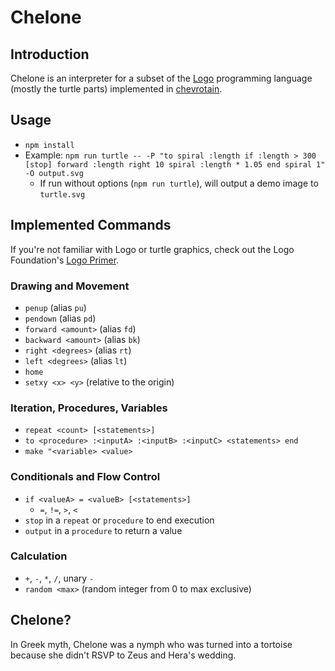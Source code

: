 # Chelone

## Introduction

Chelone is an interpreter for a subset of the [Logo](https://en.wikipedia.org/wiki/Logo_(programming_language)) programming language (mostly the turtle parts) implemented in [chevrotain](https://github.com/SAP/chevrotain).

## Usage

-   `npm install`
-   Example: `npm run turtle -- -P "to spiral :length if :length > 300 [stop] forward :length right 10 spiral :length * 1.05 end spiral 1" -O output.svg`
    -   If run without options (`npm run turtle`), will output a demo image to `turtle.svg`

## Implemented Commands

If you're not familiar with Logo or turtle graphics, check out the Logo Foundation's [Logo Primer](https://el.media.mit.edu/logo-foundation/what_is_logo/logo_primer.html).

### Drawing and Movement

-   `penup` (alias `pu`)
-   `pendown` (alias `pd`)
-   `forward <amount>` (alias `fd`)
-   `backward <amount>` (alias `bk`)
-   `right <degrees>` (alias `rt`)
-   `left <degrees>` (alias `lt`)
-   `home`
-   `setxy <x> <y>` (relative to the origin)

### Iteration, Procedures, Variables

-   `repeat <count> [<statements>]`
-   `to <procedure> :<inputA> :<inputB> :<inputC> <statements> end`
-   `make "<variable> <value>`

### Conditionals and Flow Control

-   `if <valueA> = <valueB> [<statements>]`
    -   `=`, `!=`, `>`, `<`
-   `stop` in a `repeat` or `procedure` to end execution
-   `output` in a `procedure` to return a value

### Calculation

-   `+`, `-`, `*`, `/`, unary `-`
-   `random <max>` (random integer from 0 to max exclusive)

## Chelone?

In Greek myth, Chelone was a nymph who was turned into a tortoise because she didn't RSVP to Zeus and Hera's wedding.
